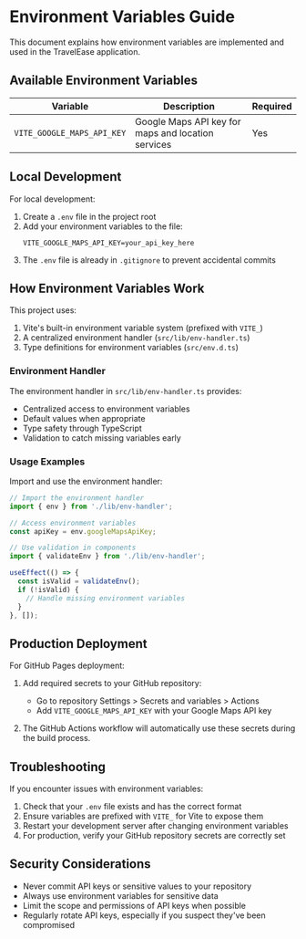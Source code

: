 # Environment Variables Guide

This document explains how environment variables are implemented and used in the TravelEase application.

## Available Environment Variables

| Variable | Description | Required |
|----------|-------------|----------|
| `VITE_GOOGLE_MAPS_API_KEY` | Google Maps API key for maps and location services | Yes |

## Local Development

For local development:

1. Create a `.env` file in the project root
2. Add your environment variables to the file:
   ```
   VITE_GOOGLE_MAPS_API_KEY=your_api_key_here
   ```
3. The `.env` file is already in `.gitignore` to prevent accidental commits

## How Environment Variables Work

This project uses:

1. Vite's built-in environment variable system (prefixed with `VITE_`)
2. A centralized environment handler (`src/lib/env-handler.ts`) 
3. Type definitions for environment variables (`src/env.d.ts`)

### Environment Handler

The environment handler in `src/lib/env-handler.ts` provides:

- Centralized access to environment variables
- Default values when appropriate
- Type safety through TypeScript
- Validation to catch missing variables early

### Usage Examples

Import and use the environment handler:

```typescript
// Import the environment handler
import { env } from './lib/env-handler';

// Access environment variables
const apiKey = env.googleMapsApiKey;

// Use validation in components
import { validateEnv } from './lib/env-handler';

useEffect(() => {
  const isValid = validateEnv();
  if (!isValid) {
    // Handle missing environment variables
  }
}, []);
```

## Production Deployment

For GitHub Pages deployment:

1. Add required secrets to your GitHub repository:
   - Go to repository Settings > Secrets and variables > Actions
   - Add `VITE_GOOGLE_MAPS_API_KEY` with your Google Maps API key

2. The GitHub Actions workflow will automatically use these secrets during the build process.

## Troubleshooting

If you encounter issues with environment variables:

1. Check that your `.env` file exists and has the correct format
2. Ensure variables are prefixed with `VITE_` for Vite to expose them
3. Restart your development server after changing environment variables
4. For production, verify your GitHub repository secrets are correctly set

## Security Considerations

- Never commit API keys or sensitive values to your repository
- Always use environment variables for sensitive data
- Limit the scope and permissions of API keys when possible
- Regularly rotate API keys, especially if you suspect they've been compromised